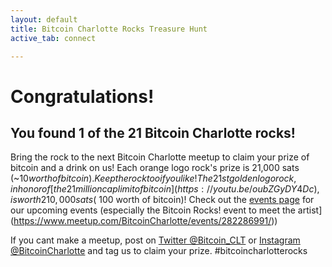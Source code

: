 ```yaml
---
layout: default
title: Bitcoin Charlotte Rocks Treasure Hunt
active_tab: connect

---
```

# Congratulations! 

## You found 1 of the 21 Bitcoin Charlotte rocks! 

Bring the rock to the next Bitcoin Charlotte meetup to claim your prize of bitcoin and a drink on us! Each orange logo rock's prize is 21,000 sats (~$10 worth of bitcoin). Keep the rock too if you like! The 21st golden logo rock, in honor of [the 21 million cap limit of bitcoin](https://youtu.be/oubZGyDY4Dc), is worth 210,000 sats (~$100 worth of bitcoin)! Check out the [events page](/events) for our upcoming events (especially the Bitcoin Rocks! event to meet the artist](https://www.meetup.com/BitcoinCharlotte/events/282286991/))

If you cant make a meetup, post on [Twitter @Bitcoin_CLT](https://twitter.com/Bitcoin_CLT) or [Instagram @BitcoinCharlotte](https://www.instagram.com/bitcoincharlotte/) and tag us to claim your prize. #bitcoincharlotterocks


<!--End mc_embed_signup-->

